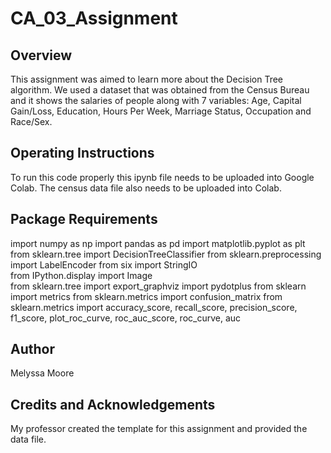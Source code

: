 # CA_03_Assignment

## Overview 
This assignment was aimed to learn more about the Decision Tree algorithm. We used a dataset that was obtained from the Census Bureau and it shows the salaries of people along with 7 variables: Age, Capital Gain/Loss, Education, Hours Per Week, Marriage Status, Occupation and Race/Sex. 
## Operating Instructions 
To run this code properly this ipynb file needs to be uploaded into Google Colab. The census data file also needs to be uploaded into Colab. 
## Package Requirements
import numpy as np
import pandas as pd 
import matplotlib.pyplot as plt
from sklearn.tree import DecisionTreeClassifier
from sklearn.preprocessing import LabelEncoder
from six import StringIO  
from IPython.display import Image  
from sklearn.tree import export_graphviz
import pydotplus
from sklearn import metrics
from sklearn.metrics import confusion_matrix
from sklearn.metrics import accuracy_score, recall_score, precision_score, f1_score, plot_roc_curve, roc_auc_score, roc_curve, auc
## Author 
Melyssa Moore
## Credits and Acknowledgements 
My professor created the template for this assignment and provided the data file.  